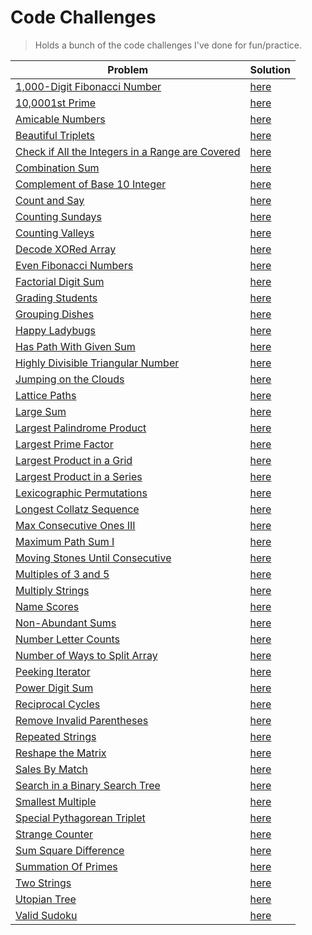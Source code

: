 # Code Challenges

> Holds a bunch of the code challenges I've done for fun/practice.

| Problem                                                                                         | Solution                                                                       |
| ----------------------------------------------------------------------------------------------- | ------------------------------------------------------------------------------ |
| [1,000-Digit Fibonacci Number](https://projecteuler.net/problem=25)                                                                   | [here](./project-euler/1000_digit_fibonacci_number.py)                            |
| [10,0001st Prime](https://projecteuler.net/problem=7)                                                                                 | [here](./project-euler/nth_prime.py)                                              |
| [Amicable Numbers](https://projecteuler.net/problem=21)                                                                               | [here](./project-euler/amicable_numbers.py)                                       |
| [Beautiful Triplets](https://www.hackerrank.com/challenges/beautiful-triplets)                                                        | [here](./hacker-rank/BeautifulTriplets.java)                                    |
| [Check if All the Integers in a Range are Covered](https://leetcode.com/problems/check-if-all-the-integers-in-a-range-are-covered)    | [here](./leetcode/is_covered.py)                                                        |
| [Combination Sum](https://leetcode.com/problems/combination-sum)                                                                      | [here](./leetcode/CombinationSum.java)                                       |
| [Complement of Base 10 Integer](https://leetcode.com/problems/complement-of-base-10-integer)                                          | [here](./leetcode/ComplementOfBase10Integer.java)                            |
| [Count and Say](https://leetcode.com/problems/count-and-say)                                                                          | [here](./leetcode/CountAndSay.java)                                                      |
| [Counting Sundays](https://projecteuler.net/problem=19)                                                                               | [here](./project-euler/counting_sundays.py)                                       |
| [Counting Valleys](https://www.hackerrank.com/challenges/counting-valleys)                                                            | [here](./hacker-rank/counting-valleys.js)                                       |
| [Decode XORed Array](https://leetcode.com/problems/decode-xored-array)                                                                | [here](./leetcode/DecodeXoredArray.java)                                     |
| [Even Fibonacci Numbers](https://projecteuler.net/problem=2)                                                                          | [here](./project-euler/even_fibonacci_numbers.py)                                 |
| [Factorial Digit Sum](https://projecteuler.net/problem=20)                                                                            | [here](./project-euler/factorial_digit_sum.py)                                    |
| [Grading Students](https://www.hackerrank.com/challenges/grading)                                                                     | [here](./hacker-rank/GradingStudents.java)                                      |
| [Grouping Dishes](https://app.codesignal.com/interview-practice/question/xrFgR63cw7Nch4vXo/description)                               | [here](./code-signal/GroupingDishes.java)                                       |
| [Happy Ladybugs](https://www.hackerrank.com/challenges/happy-ladybug)                                                                 | [here](./hacker-rank/HappyLadybugs.java)                                        |
| [Has Path With Given Sum](https://app.codesignal.com/interview-practice/question/TG4tEMPnAc3PnzRCs/description)                       | [here](./code-signal/HasPathWithGivenSum.java)                                  |
| [Highly Divisible Triangular Number](https://projecteuler.net/problem=12)                                                             | [here](./project-euler/highly_divisible_triangular_number.py)                     |
| [Jumping on the Clouds](https://www.hackerrank.com/challenges/jumping-on-the-clouds)                                                  | [here](./hacker-rank/jumping-on-clouds.js)                                      |
| [Lattice Paths](https://projecteuler.net/problem=15)                                                                                  | [here](./project-euler/lattice_paths.py)                                          |
| [Large Sum](https://projecteuler.net/problem=13)                                                                                      | [here](./project-euler/large_sum/large_sum.py)                                    |
| [Largest Palindrome Product](https://projecteuler.net/problem=4)                                                                      | [here](./project-euler/largest_palindrome_product.py)                             |
| [Largest Prime Factor](https://projecteuler.net/problem=3)                                                                            | [here](./project-euler/largest_prime_number.py)                                   |
| [Largest Product in a Grid](https://projecteuler.net/problem=11)                                                                      | [here](./project-euler/largest_product_in_grid/largest_product_in_grid.py)        |
| [Largest Product in a Series](https://projecteuler.net/problem=8)                                                                     | [here](./project-euler/largest_product_in_series/largest_product_in_series.py)    |
| [Lexicographic Permutations](https://projecteuler.net/problem=24)                                                                     | [here](./project-euler/lexicographic_permutations.py)                             |
| [Longest Collatz Sequence](https://projecteuler.net/problem=14)                                                                       | [here](./project-euler/longest_collatz_sequence.py)                               | 
| [Max Consecutive Ones III](https://leetcode.com/problems/max-consecutive-ones-iii)                                                    | [here](./leetcode/MaxConsecutiveOnesIII.java)                                |
| [Maximum Path Sum I](https://projecteuler.net/problem=18)                                                                             | [here](./project-euler/maximum_path_sum_i/maximum_path_sum_i.py)                  |
| [Moving Stones Until Consecutive](https://leetcode.com/problems/moving-stones-until-consecutive)                                      | [here](./leetcode/MovingStonesUntilConsecutive.java)                         |
| [Multiples of 3 and 5](https://projecteuler.net/problem=1)                                                                            | [here](./project-euler/multiples_of_3_and_5.py)                                   |
| [Multiply Strings](https://leetcode.com/problems/multiply-strings)                                                                    | [here](./leetcode/MultiplyStrings.java)                                      |
| [Name Scores](https://projecteuler.net/problem=22)                                                                                    | [here](./project-euler/name_scores/name_scores.py)                                |
| [Non-Abundant Sums](https://projecteuler.net/problem=23)                                                                              | [here](./project-euler/non_abundant_sums.py)                                      |
| [Number Letter Counts](https://projecteuler.net/problem=17)                                                                           | [here](./project-euler/NumberLetterCounts.java)                                   |
| [Number of Ways to Split Array](https://leetcode.com/problems/number-of-ways-to-split-array)                                          | [here](./leetcode/ways_to_split_array.py)                                    |
| [Peeking Iterator](https://leetcode.com/problems/peeking-iterator)                                                                    | [here](./leetcode/PeekingIterator.java)                                      |
| [Power Digit Sum](https://projecteuler.net/problem=15)                                                                                | [here](./project-euler/power_digit_sum.py)                                        |
| [Reciprocal Cycles](https://projecteuler.net/problem=26)                                                                              | [here](./project-euler/reciprocal_cycles.py)                                      |
| [Remove Invalid Parentheses](https://leetcode.com/problems/remove-invalid-parentheses)                                                | [here](./leetcode/RemoveInvalidParentheses.java)                             |
| [Repeated Strings](https://www.hackerrank.com/challenges/repeated-string)                                                             | [here](./hacker-rank/repeated-string.js)                                        |
| [Reshape the Matrix](https://leetcode.com/problems/reshape-the-matrix)                                                                | [here](./leetcode/matrix_reshape.py)                                         |
| [Sales By Match](https://www.hackerrank.com/challenges/sock-merchant)                                                                 | [here](./hacker-rank/sales-by-match.js)                                         |
| [Search in a Binary Search Tree](https://leetcode.com/problems/search-in-a-binary-search-tree/)                                       | [here](./leetcode/SearchBST.ts)                                                        |
| [Smallest Multiple](https://projecteuler.net/problem=5)                                                                               | [here](./project-euler/smallest_multiple.py)                                      |
| [Special Pythagorean Triplet](https://projecteuler.net/problem=9)                                                                     | [here](./project-euler/special_pythagorean_triplet.py)                            |
| [Strange Counter](https://www.hackerrank.com/challenges/strange-code)                                                                 | [here](./hacker-rank/special_pythagorean_triplet.py)                            |
| [Sum Square Difference](https://projecteuler.net/problem=6)                                                                           | [here](./project-euler/StrangeCounter.java)                                       |
| [Summation Of Primes](https://projecteuler.net/problem=10)                                                                            | [here](./project-euler/summation_of_primes.py)                                    |
| [Two Strings](https://www.hackerrank.com/challenges/two-strings)                                                                      | [here](./hacker-rank/TwoStrings.java)                                           |
| [Utopian Tree](https://www.hackerrank.com/challenges/utopian-tree)                                                                    | [here](./hacker-rank/UtopianTree.java)                                          |
| [Valid Sudoku](https://leetcode.com/problems/valid-sudoku)                                                                            | [here](./leetcode/ValidSudoku.java)                                                      |
